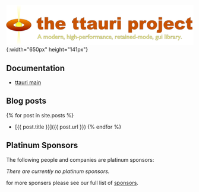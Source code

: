 
![the ttauri project: A modern, high-performance, retained-mode, gui library](/media/ttauri-logo-1300x282.png){:width="650px" height="141px"}

Documentation
-------------
 - [ttauri main](docs/ttauri/main/index.html)


Blog posts
----------
{% for post in site.posts %}
 - [{{ post.title }}]({{ post.url }})
{% endfor %}

Platinum Sponsors
-----------------

The following people and companies are platinum sponsors:

_There are currently no platinum sponsors._

for more sponsers please see our full list of [sponsors](sponsors.md).

